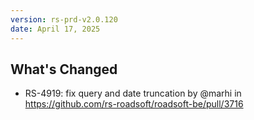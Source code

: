 ```yaml
---
version: rs-prd-v2.0.120
date: April 17, 2025
---
```


## What's Changed
* RS-4919: fix query and date truncation by @marhi in https://github.com/rs-roadsoft/roadsoft-be/pull/3716